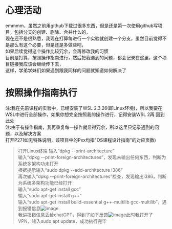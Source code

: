 # 心理活动
emmmm，虽然之前用github下载过很多东西，但是还是第一次使用github写项目，包括分支的创建、删除、合并什么的，  
现在还不是很熟悉，我现在打算每进行一个实验就创建一个分支，虽然目前觉得不是那么有这个必要，但是还是多做些吧，  
如果后续觉得这个操作比较冗余，会再修改我的习惯  
目前是打算，按照操作指南进行，然后把我遇到的问题，都会记录在这里，这个项目链接我应该会继续传下去，  
这样，学弟学妹们如果遇到跟我同样的问题就知道如何解决了

# 按照操作指南执行
注:我在先前课程的实验中，已经安装了WSL 2.3.26(即Linux环境)，所以我要在WSL中进行全部操作，如果你想完全按照我的操作进行，记得安装WSL 2再  回到此处  
注:由于有操作指南，我再重复每一操作就显得冗余，所以这里只记录遇到的问题，以及解决方案  
打开P27(如无特殊说明，该项目中的Pxx均指"OS课程设计指南"的对应页数)  
> 打开Linux终端
> 输入“dpkg --print-architecture”  
> 输入“dpkg --print-foreign-architectures”，发现未输出任何东西，判断为系统多架构功未打开  
> 根据提示输入“sudo dpkg --add-architecture i386”  
> 再次输入“dpkg --print-foreign-architectures”检查，发现输出i386，判断为系统多架构功能已经打开  
> 输入“sudo apt-get install gcc”  
> 输入“sudo apt-get install g++”  
> 输入“sudo apt-get install build-essential g++-multilib gcc-multilib”，遇到报错信息![image](https://github.com/user-attachments/assets/0a4a671e-fa70-4389-a13c-2bd2f98d839f)  
> 我讲报错信息丢给chatGPT，得到了如下反馈![image](https://github.com/user-attachments/assets/253eb207-c32c-4d3b-bd86-6bc24cb8f8e8)此时我打开了VPN，输入sudo apt update，成功执行完毕
> 
